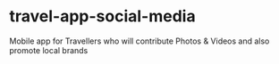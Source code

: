 # travel-app-social-media
Mobile app for Travellers who will contribute Photos &amp; Videos and also promote local brands
